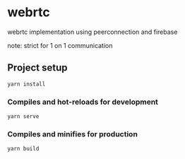 # webrtc

webrtc implementation using peerconnection and firebase

note: strict for 1 on 1 communication

## Project setup
```
yarn install
```

### Compiles and hot-reloads for development
```
yarn serve
```

### Compiles and minifies for production
```
yarn build
```

